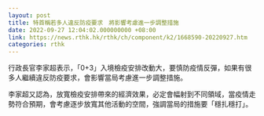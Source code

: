 ```yaml
---
layout: post
title: 特首稱若多人違反防疫要求　將影響考慮進一步調整措施
date: 2022-09-27 12:04:02.000000000 +08:00
link: https://news.rthk.hk/rthk/ch/component/k2/1668590-20220927.htm
categories: rthk
---
```


行政長官李家超表示，「0+3」入境檢疫安排改動大，要慎防疫情反彈，如果有很多人繼續違反防疫要求，會影響當局考慮進一步調整措施。

李家超又認為，放寬檢疫安排帶來的經濟效果，必定會幅射到不同領域，當疫情走勢符合預期，會考慮逐步放寬其他活動的空間，強調當局的措施要「穩扎穩打」。

